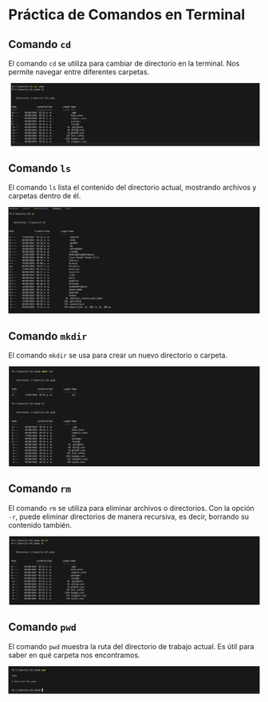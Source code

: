 # Práctica de Comandos en Terminal

## Comando `cd`
El comando `cd` se utiliza para cambiar de directorio en la terminal. Nos permite navegar entre diferentes carpetas.

![Evidencia del comando cd](cd.png)

## Comando `ls`
El comando `ls` lista el contenido del directorio actual, mostrando archivos y carpetas dentro de él.

![Evidencia del comando ls](cp1.png)

## Comando `mkdir`
El comando `mkdir` se usa para crear un nuevo directorio o carpeta.

![Evidencia del comando mkdir](mkdir.png)

## Comando `rm`
El comando `rm` se utiliza para eliminar archivos o directorios. Con la opción `-r`, puede eliminar directorios de manera recursiva, es decir, borrando su contenido también.

![Evidencia del comando rm](rm.png)

## Comando `pwd`
El comando `pwd` muestra la ruta del directorio de trabajo actual. Es útil para saber en qué carpeta nos encontramos.

![Evidencia del comando pwd](cp4.png)
